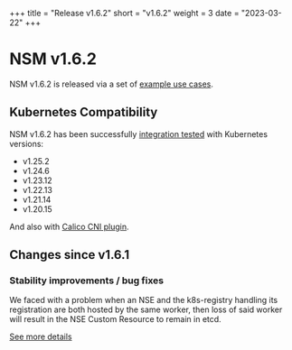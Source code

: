 +++
title = "Release v1.6.2"
short = "v1.6.2"
weight = 3
date = "2023-03-22"
+++


# NSM v1.6.2

NSM v1.6.2 is released via a set of [example use cases](https://github.com/networkservicemesh/deployments-k8s/tree/release/v1.6.2).

## Kubernetes Compatibility
NSM v1.6.2 has been successfully [integration tested](https://github.com/networkservicemesh/integration-k8s-kind/actions/runs/3271188621) with Kubernetes versions:

- v1.25.2
- v1.24.6
- v1.23.12
- v1.22.13
- v1.21.14
- v1.20.15

And also with [Calico CNI plugin](https://www.tigera.io/project-calico/).


## Changes since v1.6.1

### Stability improvements / bug fixes

We faced with a problem when an NSE and the k8s-registry handling its registration are both hosted by the same worker, then loss of said worker will result in the NSE Custom Resource to remain in etcd.

[See more details](https://github.com/networkservicemesh/cmd-registry-k8s/issues/376)